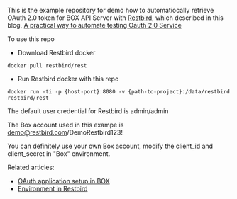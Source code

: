This is the example repository for demo how to automatiocally retrieve OAuth 2.0 token for BOX API Server with [Restbird](https://restbird.org), which described in this blog, [A practical way to automate testing Oauth 2.0 Service](https://restbird.org/blog/2018/09/01/automate-testing-oauth2.html)

To use this repo
* Download Restbird docker
~~~
docker pull restbird/rest
~~~

* Run Restbird docker with this repo 
~~~
docker run -ti -p {host-port}:8080 -v {path-to-project}:/data/restbird restbird/rest
~~~

The default user credential for Restbird is admin/admin

The Box account used in this exampe is demo@restbird.com/DemoRestbird123!

You can definitely use your own Box account, modify the client_id and client_secret in "Box" environment.

Related articles:

* [OAuth application setup in BOX](https://developer.box.com/docs/setting-up-an-oauth-app)
* [Environment in Restbird](https://restbird.org/docs/rest.html#environment-vaaribles)
